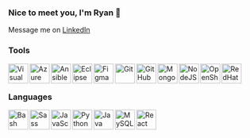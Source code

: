 ### Nice to meet you, I'm Ryan 👋

[1]: http://rjfar.com
[2]: https://www.linkedin.com/in/rjfar/

Message me on [LinkedIn][2]<br>

### Tools

<img align="left" alt="Visual Studio Code" height="40px" src="https://i.imgur.com/by0JEPH.png" />
<img align="left" alt="Azure Devops" height="40px" src="https://i.imgur.com/zkvpEOa.png" />
<img align="left" alt="Ansible" height="40px" src="https://i.imgur.com/gc13oZm.png" />
<img align="left" alt="Eclipse" height="40px" src="https://i.imgur.com/oFGlkAh.png" />
<img align="left" alt="Figma" height="40px" src="https://i.imgur.com/BeGDIrj.png" />
<img align="left" alt="Git" height="40px" src="https://i.imgur.com/50i3GG5.png" />
<img align="left" alt="GitHub Desktop" height="40px" src="https://i.imgur.com/9IU6JA8.png" />
<img align="left" alt="MongoDB" height="40px" src="https://i.imgur.com/Pu9VZxk.png" />
<img align="left" alt="NodeJS" height="40px" src="https://i.imgur.com/B8M79EY.png" />
<img align="left" alt="OpenShift" height="40px" src="https://i.imgur.com/Tz5BJWh.png" />
<img align="left" alt="RedHat" height="40px" src="https://i.imgur.com/yBlA4pQ.png" />
<br />
<br />

### Languages

<img align="left" alt="Bash" height="40px" src="https://i.imgur.com/evgEq5b.png" />
<img align="left" alt="Sass" height="40px" src="https://i.imgur.com/bmXbRyd.png" />
<img align="left" alt="JavaScript" height="40px" src="https://i.imgur.com/bLxAs2w.png" />
<img align="left" alt="Python" height="40px" src="https://i.imgur.com/b9EMyiv.png" />
<img align="left" alt="Java" height="40px" src="https://i.imgur.com/epFL5rb.png" />
<img align="left" alt="MySQL" height="40px" src="https://i.imgur.com/JcTRwyN.png" />
<img align="left" alt="React" height="40px" src="https://i.imgur.com/0N967Zy.png" />
